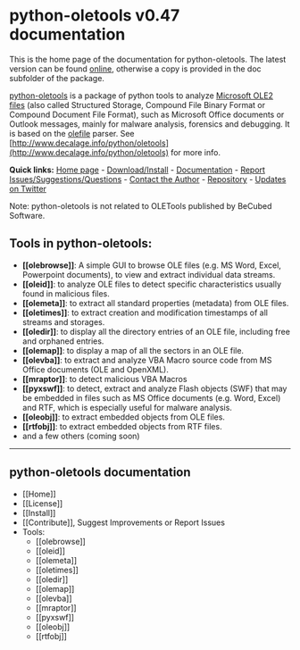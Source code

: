 python-oletools v0.47 documentation
===================================

This is the home page of the documentation for python-oletools. The latest version can be found 
[online](https://github.com/decalage2/oletools/wiki), otherwise a copy is provided in the doc subfolder of the package.

[python-oletools](http://www.decalage.info/python/oletools) is a package of python tools to analyze 
[Microsoft OLE2 files](http://en.wikipedia.org/wiki/Compound_File_Binary_Format)
(also called Structured Storage, Compound File Binary Format or Compound Document File Format), 
such as Microsoft Office documents or Outlook messages, mainly for malware analysis, forensics and debugging. 
It is based on the [olefile](http://www.decalage.info/olefile) parser. 
See [http://www.decalage.info/python/oletools](http://www.decalage.info/python/oletools) for more info.  

**Quick links:**
[Home page](http://www.decalage.info/python/oletools) -
[Download/Install](https://github.com/decalage2/oletools/wiki/Install) -
[Documentation](https://github.com/decalage2/oletools/wiki) -
[Report Issues/Suggestions/Questions](https://github.com/decalage2/oletools/issues) -
[Contact the Author](http://decalage.info/contact) -
[Repository](https://github.com/decalage2/oletools) -
[Updates on Twitter](https://twitter.com/decalage2)

Note: python-oletools is not related to OLETools published by BeCubed Software.

Tools in python-oletools:
-------------------------

- **[[olebrowse]]**: A simple GUI to browse OLE files (e.g. MS Word, Excel, Powerpoint documents), to
  view and extract individual data streams.
- **[[oleid]]**: to analyze OLE files to detect specific characteristics usually found in malicious files.
- **[[olemeta]]**: to extract all standard properties (metadata) from OLE files.
- **[[oletimes]]**: to extract creation and modification timestamps of all streams and storages.
- **[[oledir]]**: to display all the directory entries of an OLE file, including free and orphaned entries.
- **[[olemap]]**: to display a map of all the sectors in an OLE file.
- **[[olevba]]**: to extract and analyze VBA Macro source code from MS Office documents (OLE and OpenXML).
- **[[mraptor]]**: to detect malicious VBA Macros
- **[[pyxswf]]**: to detect, extract and analyze Flash objects (SWF) that may
  be embedded in files such as MS Office documents (e.g. Word, Excel) and RTF,
  which is especially useful for malware analysis.
- **[[oleobj]]**: to extract embedded objects from OLE files.
- **[[rtfobj]]**: to extract embedded objects from RTF files.
- and a few others (coming soon)

--------------------------------------------------------------------------

python-oletools documentation
-----------------------------

- [[Home]]
- [[License]]
- [[Install]]
- [[Contribute]], Suggest Improvements or Report Issues
- Tools:
	- [[olebrowse]]
	- [[oleid]]
	- [[olemeta]]
	- [[oletimes]]
	- [[oledir]]
	- [[olemap]]
	- [[olevba]]
	- [[mraptor]]
	- [[pyxswf]]
	- [[oleobj]]
	- [[rtfobj]]
